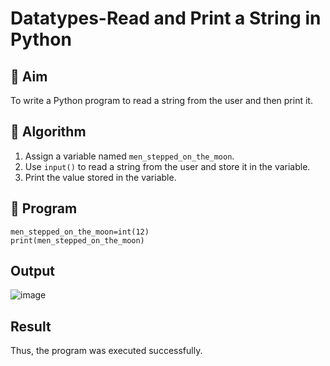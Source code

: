 # Datatypes-Read and Print a String in Python

## 🎯 Aim
To write a Python program to read a string from the user and then print it.

## 🧠 Algorithm
1. Assign a variable named `men_stepped_on_the_moon`.
2. Use `input()` to read a string from the user and store it in the variable.
3. Print the value stored in the variable.

## 🧾 Program
```
men_stepped_on_the_moon=int(12)
print(men_stepped_on_the_moon)
```
## Output
![image](https://github.com/user-attachments/assets/f6cc106b-18ee-4550-b869-170cb084312c)

## Result
Thus, the program was executed successfully.

